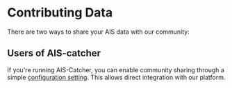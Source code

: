# Contributing Data

There are two ways to share your AIS data with our community:

## Users of AIS-catcher
If you're running AIS-Catcher, you can enable community sharing through a simple [configuration setting](../configuration/output/community-feed.md). This allows direct integration with our platform.

